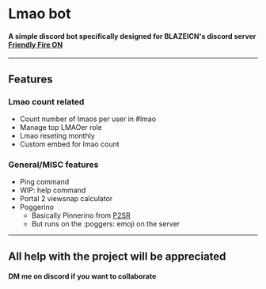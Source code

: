 # Lmao bot

#### A simple discord bot specifically designed for BLAZEICN's discord server [Friendly Fire ON](https://discord.gg/yqta2ypYYG)

---

## Features

### Lmao count related

- Count number of lmaos per user in #lmao
- Manage top LMAOer role
- Lmao reseting monthly
- Custom embed for lmao count

### General/MISC features

- Ping command
- WIP: help command
- Portal 2 viewsnap calculator
- Poggerino
  - Basically Pinnerino from [P2SR](https://discord.gg/p2sr)
  - But runs on the :poggers: emoji on the server

---

## All help with the project will be appreciated

#### DM me on discord if you want to collaborate
